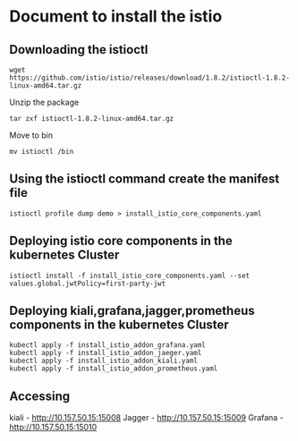 # Document to install the istio


## Downloading the istioctl 

```
wget 
https://github.com/istio/istio/releases/download/1.8.2/istioctl-1.8.2-linux-amd64.tar.gz
```
Unzip the package

```
tar zxf istioctl-1.8.2-linux-amd64.tar.gz 
```
Move to bin

```
mv istioctl /bin
```

## Using the istioctl command create the manifest file

```
istioctl profile dump demo > install_istio_core_components.yaml

```

## Deploying istio core components in the kubernetes Cluster

```
istioctl install -f install_istio_core_components.yaml --set values.global.jwtPolicy=first-party-jwt

```
## Deploying kiali,grafana,jagger,prometheus components in the kubernetes Cluster

```
kubectl apply -f install_istio_addon_grafana.yaml
kubectl apply -f install_istio_addon_jaeger.yaml
kubectl apply -f install_istio_addon_kiali.yaml
kubectl apply -f install_istio_addon_prometheus.yaml
```

## Accessing

kiali -   http://10.157.50.15:15008
Jagger - http://10.157.50.15:15009
Grafana -  http://10.157.50.15:15010